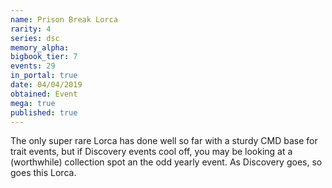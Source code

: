 ```yaml
---
name: Prison Break Lorca
rarity: 4
series: dsc
memory_alpha:
bigbook_tier: 7
events: 29
in_portal: true
date: 04/04/2019
obtained: Event
mega: true
published: true
---
```


The only super rare Lorca has done well so far with a sturdy CMD base for trait events, but if Discovery events cool off, you may be looking at a (worthwhile) collection spot an the odd yearly event. As Discovery goes, so goes this Lorca.
